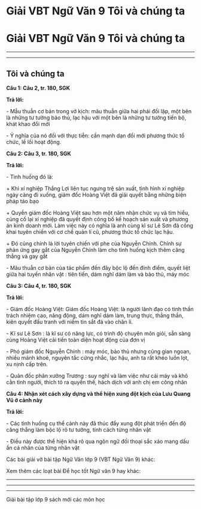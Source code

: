 # Giải VBT Ngữ Văn 9 Tôi và chúng ta

# Giải VBT Ngữ Văn 9 Tôi và chúng ta

* * *

* * *

## Tôi và chúng ta

**Câu 1: Câu 2, tr. 180, SGK**

**Trả lời:**

\- Mẫu thuẫn cơ bản trong vở kịch: mâu thuẫn giữa hai phái đối lập, một bên là những tư tưởng bảo thủ, lạc hậu với một bên là những tư tưởng tiến bộ, khát khao đổi mới

\- Ý nghĩa của nó đối với thực tiễn: cần mạnh dạn đổi mới phương thức tổ chức, lề lối hoạt động.

**Câu 2: Câu 3, tr. 180, SGK**

**Trả lời:**

\- Tình huống đó là: 

\+ Khi xí nghiệp Thắng Lợi liên tục ngưng trệ sản xuất, tình hình xí nghiệp ngày càng đi xuống, giám đốc Hoàng Việt đã giải quyết bằng những biện pháp táo bạo

\+ Quyền giám đốc Hoàng Việt sau hơn một năm nhận chức vụ và tìm hiểu, củng cố lại xí nghiệp đã quyết định công bố kế hoạch sản xuất và phương án kinh doanh mới. Làm việc này có nghĩa là anh cùng kĩ sư Lê Sơn đã công khai tuyên chiến với cơ chế quản lí cũ, phương thức tổ chức lạc hậu.

\+ Đó cũng chính là lời tuyên chiến với phe của Nguyễn Chính. Chính sự phản ứng gay gắt của Nguyễn Chính làm cho tình huống kịch thêm căng thẳng và gay gắt

\- Mâu thuẫn cơ bản của tác phẩm đến đây bộc lộ đến đỉnh điểm, quyết liệt giữa hai tuyến nhân vật : tiên tiến, dám nghĩ dám làm và bảo thủ, máy móc

**Câu 3: Câu 4, tr. 180, SGK**

**Trả lời:**

\- Giám đốc Hoàng Việt: Giám đốc Hoàng Việt: là người lãnh đạo có tinh thần trách nhiệm cao, năng động, dám nghĩ dám làm, trung thực, thẳng thắn, kiên quyết đấu tranh với niềm tin sắt đá vào chân lí.

\- Kĩ sư Lê Sơn : là kĩ sư có năng lực, có trình độ chuyên môn giỏi, sẵn sàng cùng Hoàng Việt cải tiến toàn diện hoạt động của đơn vị

\- Phó giám đốc Nguyễn Chính : máy móc, bảo thủ nhưng cũng gian ngoan, nhiều mánh khoé, nguyên tắc cứng nhắc, lạc hậu, anh ta rất khéo luồn lọt, xu nịnh cấp trên.

\- Quản đốc phân xưởng Trương : suy nghĩ và làm việc như cái máy và khô cằn tình người, thích tỏ ra quyền thế, hách dịch với anh chị em công nhân

**Câu 4: Nhận xét cách xây dựng và thể hiện xung đột kịch của Lưu Quang Vũ ở cảnh này**

**Trả lời:**

\- Các tình huống cụ thể cảnh này đã thúc đẩy xung đột phát triển đến độ căng thẳng làm bộc lộ rõ tư tưởng, tính cách từng nhân vật

\- Điều này được thể hiện khá rõ qua ngôn ngữ đối thoại sắc xảo mang dấu ấn cá nhân của từng nhân vật

Các bài giải vở bài tập Ngữ Văn lớp 9 (VBT Ngữ Văn 9) khác:

Xem thêm các loạt bài Để học tốt Ngữ văn 9 hay khác:

* * *

* * *

* * *

Giải bài tập lớp 9 sách mới các môn học

